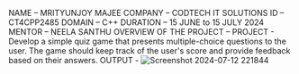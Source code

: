 NAME – MRITYUNJOY MAJEE
COMPANY – CODTECH IT SOLUTIONS
ID – CT4CPP2485
DOMAIN – C++
DURATION – 15 JUNE to 15 JULY 2024
MENTOR – NEELA SANTHU
OVERVIEW OF THE PROJECT –
PROJECT -  Develop a simple quiz game that presents multiple-choice questions to the user. The game should keep track of the user's score and provide feedback based on their answers.
OUTPUT - ![Screenshot 2024-07-12 221844](https://github.com/user-attachments/assets/4b3abada-b299-4ba1-82cd-44ece609aecb)


